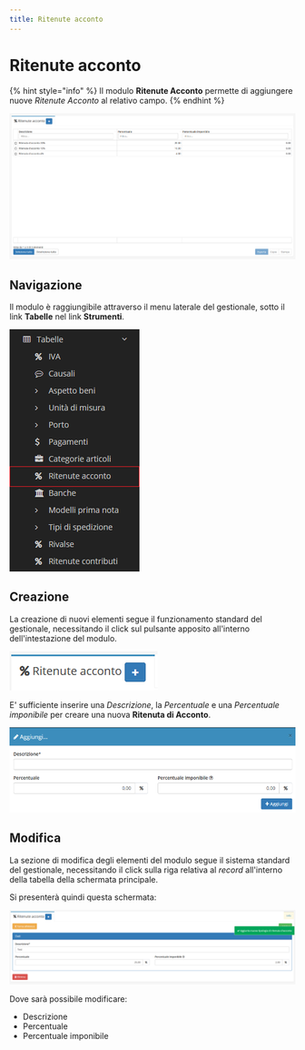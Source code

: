 ```yaml
---
title: Ritenute acconto
---
```


# Ritenute acconto

{% hint style="info" %}
Il modulo **Ritenute Acconto** permette di aggiungere nuove _Ritenute Acconto_ al relativo campo.
{% endhint %}

![Screenshot interfaccia ritenute acconto ](../../../.gitbook/assets/ritenuteacconto.PNG)

## Navigazione

Il modulo è raggiungibile attraverso il menu laterale del gestionale, sotto il link **Tabelle** nel link **Strumenti**.

![Screenshot navigazione ritenute acconto](../../../.gitbook/assets/navigazioneritenuteacconto.png)

## Creazione

La creazione di nuovi elementi segue il funzionamento standard del gestionale, necessitando il click sul pulsante apposito all'interno dell'intestazione del modulo.

![Screenshot creazione ritenute acconto](../../../.gitbook/assets/aggiuntaritenuteacconto.PNG)

E' sufficiente inserire una _Descrizione_, la _Percentuale_ e una _Percentuale imponibile_ per creare una nuova **Ritenuta di Acconto**.

![Screenshot creazione ritenute acconto](../../../.gitbook/assets/aggiungereritenuteacconto.PNG)

## Modifica

La sezione di modifica degli elementi del modulo segue il sistema standard del gestionale, necessitando il click sulla riga relativa al _record_ all'interno della tabella della schermata principale.

Si presenterà quindi questa schermata:

![Screenshot modifica dati ritenute acconto](../../../.gitbook/assets/modificaritenuteacconto.PNG)

Dove sarà possibile modificare:

* Descrizione
* Percentuale
* Percentuale imponibile

